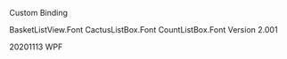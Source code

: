 Custom Binding

BasketListView.Font
CactusListBox.Font
CountListBox.Font
Version 2.001

20201113 WPF